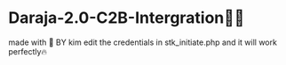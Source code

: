 # Daraja-2.0-C2B-Intergration👨‍💻
made with 💖 BY kim 
edit the credentials in stk_initiate.php and it will work perfectly🔥

